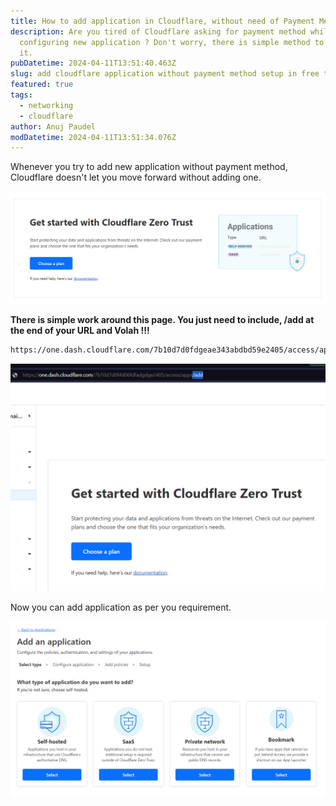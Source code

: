 ```yaml
---
title: How to add application in Cloudflare, without need of Payment Method ? FREE !!
description: Are you tired of Cloudflare asking for payment method while
  configuring new application ? Don't worry, there is simple method to bypass
  it.
pubDatetime: 2024-04-11T13:51:40.463Z
slug: add cloudflare application without payment method setup in free tire
featured: true
tags:
  - networking
  - cloudflare
author: Anuj Paudel
modDatetime: 2024-04-11T13:51:34.076Z
---
```


Whenever you try to add new application without payment method, Cloudflare doesn't let you move forward without adding one.

![](../../assets/screenshot-2024-04-11-193954.png "Cloudflare requesting to choose a plan")

**There is simple work around this page. You just need to include, /add at the end of your URL and Volah !!!**

```rhtml
https://one.dash.cloudflare.com/7b10d7d0fdgeae343abdbd59e2405/access/apps/add
```

![](../../assets/screenshot-2024-04-11-194610.png "Bypass Cloudflare plan page in application")

N﻿ow you can add application as per you requirement.

![](../../assets/screenshot-2024-04-11-194721.png)

